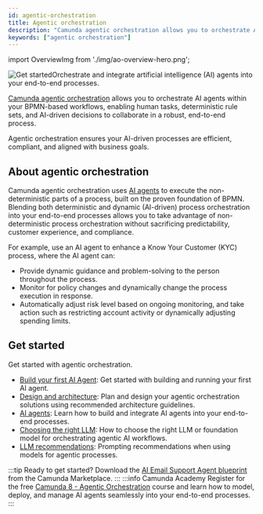 ```yaml
---
id: agentic-orchestration
title: Agentic orchestration
description: "Camunda agentic orchestration allows you to orchestrate AI agents within your BPMN-based workflows, enabling human tasks, deterministic rule sets, and AI-driven decisions to collaborate in a robust, end-to-end process."
keywords: ["agentic orchestration"]
---
```


import OverviewImg from './img/ao-overview-hero.png';

<p><img src={OverviewImg} title="Orchestrate and integrate artificial intelligence (AI) agents into your end-to-end processes" alt="Get started" style={{border:0,padding:0,paddingLeft:20,margin:0,float: 'right', width: '50%'}} className="fade-in-top-image"/>Orchestrate and integrate artificial intelligence (AI) agents into your end-to-end processes.</p>

[Camunda agentic orchestration](https://camunda.com/agentic-orchestration/) allows you to orchestrate AI agents within your BPMN-based workflows, enabling human tasks, deterministic rule sets, and AI-driven decisions to collaborate in a robust, end-to-end process.

Agentic orchestration ensures your AI-driven processes are efficient, compliant, and aligned with business goals.

## About agentic orchestration

Camunda agentic orchestration uses [AI agents](ai-agents.md) to execute the non-deterministic parts of a process, built on the proven foundation of BPMN. Blending both deterministic and dynamic (AI-driven) process orchestration into your end-to-end processes allows you to take advantage of non-deterministic process orchestration without sacrificing predictability, customer experience, and compliance.

For example, use an AI agent to enhance a Know Your Customer (KYC) process, where the AI agent can:

- Provide dynamic guidance and problem-solving to the person throughout the process.
- Monitor for policy changes and dynamically change the process execution in response.
- Automatically adjust risk level based on ongoing monitoring, and take action such as restricting account activity or dynamically adjusting spending limits.

## Get started

Get started with agentic orchestration.

- [Build your first AI Agent](../../guides/getting-started-agentic-orchestration.md): Get started with building and running your first AI agent.
- [Design and architecture](design-architecture.md): Plan and design your agentic orchestration solutions using recommended architecture guidelines.
- [AI agents](ai-agents.md): Learn how to build and integrate AI agents into your end-to-end processes.
- [Choosing the right LLM](choosing-right-model-agentic.md): How to choose the right LLM or foundation model for orchestrating agentic AI workflows.
- [LLM recommendations](model-recommendations-agentic.md): Prompting recommendations when using models for agentic processes.

:::tip
Ready to get started? Download the [AI Email Support Agent blueprint](https://marketplace.camunda.com/en-US/apps/522492/ai-email-support-agent) from the Camunda Marketplace.
:::
:::info Camunda Academy
Register for the free [Camunda 8 - Agentic Orchestration](https://academy.camunda.com/path/c8-lp-agentic) course and learn how to model, deploy, and manage AI agents seamlessly into your end-to-end processes.
:::
